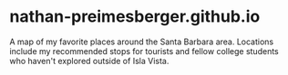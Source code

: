 # nathan-preimesberger.github.io
A map of my favorite places around the Santa Barbara area. Locations include my recommended stops for tourists and fellow college students who haven't explored outside of Isla Vista.

